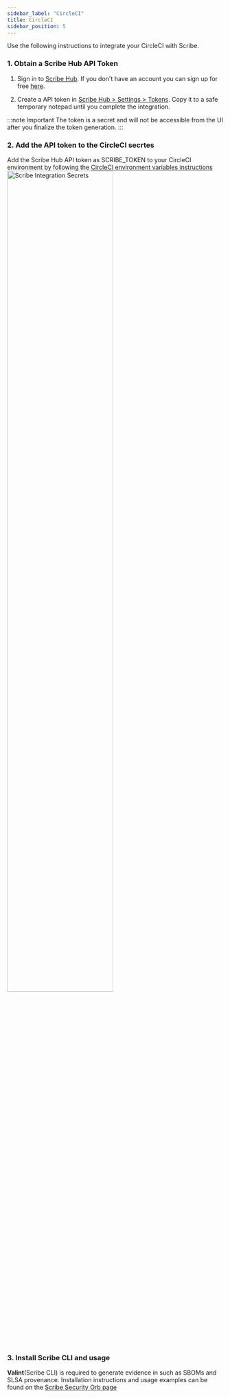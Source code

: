 ```yaml
---
sidebar_label: "CircleCI"
title: CircleCI
sidebar_position: 5
---
```


Use the following instructions to integrate your CircleCI with Scribe.

### 1. Obtain a Scribe Hub API Token
1. Sign in to [Scribe Hub](https://app.scribesecurity.com). If you don't have an account you can sign up for free [here](https://scribesecurity.com/scribe-platform-lp/ "Start Using Scribe For Free").

2. Create a API token in [Scribe Hub > Settings > Tokens](https://app.scribesecurity.com/settings/tokens). Copy it to a safe temporary notepad until you complete the integration.
   
:::note Important
The token is a secret and will not be accessible from the UI after you finalize the token generation. 
:::

### 2. Add the API token to the CircleCI secrtes
Add the Scribe Hub API token as SCRIBE_TOKEN to your CircleCI environment by following the [CircleCI environment variables instructions](https://circleci.com/docs/env-vars#setting-an-environment-variable-in-a-project "CircleCI embedding environment variables instructions")
<img src='/img/ci/integrations-secrets.jpg' alt='Scribe Integration Secrets' width='70%' min-width='400px'/>

### 3. Install Scribe CLI and usage

**Valint**(Scribe CLI) is required to generate evidence in such as SBOMs and SLSA provenance. 
Installation instructions and usage examples can be found on the [Scribe Security Orb page](https://circleci.com/developer/orbs/orb/scribe-security/orbs)
